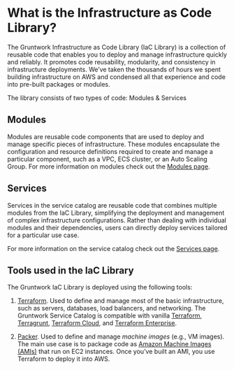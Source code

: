 # What is the Infrastructure as Code Library?

The Gruntwork Infrastructure as Code Library (IaC Library) is a collection of reusable code that enables you to deploy and manage infrastructure quickly and reliably. It promotes code reusability, modularity, and consistency in infrastructure deployments. We’ve taken the thousands of hours we spent building infrastructure on AWS and condensed all that experience and code into pre-built packages or modules.  

The library consists of two types of code: Modules & Services

## Modules

Modules are reusable code components that are used to deploy and manage specific pieces of infrastructure. These modules encapsulate the configuration and resource definitions required to create and manage a particular component, such as a VPC, ECS cluster, or an Auto Scaling Group. For more information on modules check out the [Modules page](/iac/overview/modules/). 

## Services

Services in the service catalog are reusable code that combines multiple modules from the IaC Library, simplifying the deployment and management of complex infrastructure configurations. Rather than dealing with individual modules and their dependencies, users can directly deploy services tailored for a particular use case. 

For more information on the service catalog check out the [Services page](/iac/overview/services/).

## Tools used in the IaC Library

The Gruntwork IaC Library is deployed using the following tools:

1. [Terraform](https://www.terraform.io/). Used to define and manage most of the basic infrastructure, such as servers, databases, load balancers, and networking. The Gruntwork Service Catalog is compatible with vanilla [Terraform](https://www.terraform.io/), [Terragrunt](https://terragrunt.gruntwork.io/), [Terraform
   Cloud](https://www.hashicorp.com/blog/announcing-terraform-cloud/), and [Terraform
   Enterprise](https://www.terraform.io/docs/enterprise/index.html).

1. [Packer](https://www.packer.io/). Used to define and manage _machine images_ (e.g., VM images). The main use case is
   to package code as [Amazon Machine Images (AMIs)](https://docs.aws.amazon.com/AWSEC2/latest/UserGuide/AMIs.html)
   that run on EC2 instances. Once you’ve built an AMI, you use Terraform to deploy it into AWS.


<!-- ##DOCS-SOURCER-START
{
  "sourcePlugin": "local-copier",
  "hash": "d7bb8f1666a86ec067f7265d859dcd1c"
}
##DOCS-SOURCER-END -->
